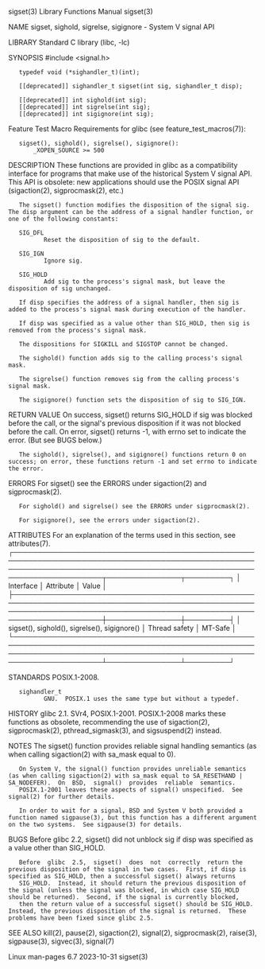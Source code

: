 sigset(3)                                                                                 Library Functions Manual                                                                                sigset(3)

NAME
       sigset, sighold, sigrelse, sigignore - System V signal API

LIBRARY
       Standard C library (libc, -lc)

SYNOPSIS
       #include <signal.h>

       typedef void (*sighandler_t)(int);

       [[deprecated]] sighandler_t sigset(int sig, sighandler_t disp);

       [[deprecated]] int sighold(int sig);
       [[deprecated]] int sigrelse(int sig);
       [[deprecated]] int sigignore(int sig);

   Feature Test Macro Requirements for glibc (see feature_test_macros(7)):

       sigset(), sighold(), sigrelse(), sigignore():
           _XOPEN_SOURCE >= 500

DESCRIPTION
       These  functions  are  provided in glibc as a compatibility interface for programs that make use of the historical System V signal API.  This API is obsolete: new applications should use the POSIX
       signal API (sigaction(2), sigprocmask(2), etc.)

       The sigset() function modifies the disposition of the signal sig.  The disp argument can be the address of a signal handler function, or one of the following constants:

       SIG_DFL
              Reset the disposition of sig to the default.

       SIG_IGN
              Ignore sig.

       SIG_HOLD
              Add sig to the process's signal mask, but leave the disposition of sig unchanged.

       If disp specifies the address of a signal handler, then sig is added to the process's signal mask during execution of the handler.

       If disp was specified as a value other than SIG_HOLD, then sig is removed from the process's signal mask.

       The dispositions for SIGKILL and SIGSTOP cannot be changed.

       The sighold() function adds sig to the calling process's signal mask.

       The sigrelse() function removes sig from the calling process's signal mask.

       The sigignore() function sets the disposition of sig to SIG_IGN.

RETURN VALUE
       On success, sigset() returns SIG_HOLD if sig was blocked before the call, or the signal's previous disposition if it was not blocked before the call.  On error, sigset() returns -1, with errno set
       to indicate the error.  (But see BUGS below.)

       The sighold(), sigrelse(), and sigignore() functions return 0 on success; on error, these functions return -1 and set errno to indicate the error.

ERRORS
       For sigset() see the ERRORS under sigaction(2) and sigprocmask(2).

       For sighold() and sigrelse() see the ERRORS under sigprocmask(2).

       For sigignore(), see the errors under sigaction(2).

ATTRIBUTES
       For an explanation of the terms used in this section, see attributes(7).
       ┌────────────────────────────────────────────────────────────────────────────────────────────────────────────────────────────────────────────────────────────────────────┬───────────────┬─────────┐
       │ Interface                                                                                                                                                              │ Attribute     │ Value   │
       ├────────────────────────────────────────────────────────────────────────────────────────────────────────────────────────────────────────────────────────────────────────┼───────────────┼─────────┤
       │ sigset(), sighold(), sigrelse(), sigignore()                                                                                                                           │ Thread safety │ MT-Safe │
       └────────────────────────────────────────────────────────────────────────────────────────────────────────────────────────────────────────────────────────────────────────┴───────────────┴─────────┘

STANDARDS
       POSIX.1-2008.

       sighandler_t
              GNU.  POSIX.1 uses the same type but without a typedef.

HISTORY
       glibc 2.1.  SVr4, POSIX.1-2001.  POSIX.1-2008 marks these functions as obsolete, recommending the use of sigaction(2), sigprocmask(2), pthread_sigmask(3), and sigsuspend(2) instead.

NOTES
       The sigset() function provides reliable signal handling semantics (as when calling sigaction(2) with sa_mask equal to 0).

       On System V, the signal() function provides unreliable semantics (as when calling sigaction(2) with sa_mask equal to SA_RESETHAND | SA_NODEFER).  On  BSD,  signal()  provides  reliable  semantics.
       POSIX.1-2001 leaves these aspects of signal() unspecified.  See signal(2) for further details.

       In order to wait for a signal, BSD and System V both provided a function named sigpause(3), but this function has a different argument on the two systems.  See sigpause(3) for details.

BUGS
       Before glibc 2.2, sigset() did not unblock sig if disp was specified as a value other than SIG_HOLD.

       Before  glibc  2.5,  sigset()  does  not  correctly  return the previous disposition of the signal in two cases.  First, if disp is specified as SIG_HOLD, then a successful sigset() always returns
       SIG_HOLD.  Instead, it should return the previous disposition of the signal (unless the signal was blocked, in which case SIG_HOLD should be returned).  Second, if the signal is currently blocked,
       then the return value of a successful sigset() should be SIG_HOLD.  Instead, the previous disposition of the signal is returned.  These problems have been fixed since glibc 2.5.

SEE ALSO
       kill(2), pause(2), sigaction(2), signal(2), sigprocmask(2), raise(3), sigpause(3), sigvec(3), signal(7)

Linux man-pages 6.7                                                                              2023-10-31                                                                                       sigset(3)
